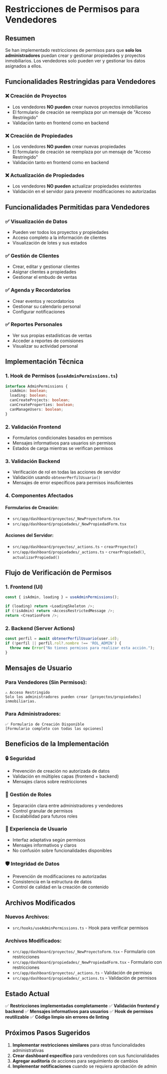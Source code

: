 # Restricciones de Permisos para Vendedores

## Resumen
Se han implementado restricciones de permisos para que **solo los administradores** puedan crear y gestionar propiedades y proyectos inmobiliarios. Los vendedores solo pueden ver y gestionar los datos asignados a ellos.

## Funcionalidades Restringidas para Vendedores

### ❌ **Creación de Proyectos**
- Los vendedores **NO pueden** crear nuevos proyectos inmobiliarios
- El formulario de creación se reemplaza por un mensaje de "Acceso Restringido"
- Validación tanto en frontend como en backend

### ❌ **Creación de Propiedades**
- Los vendedores **NO pueden** crear nuevas propiedades
- El formulario de creación se reemplaza por un mensaje de "Acceso Restringido"
- Validación tanto en frontend como en backend

### ❌ **Actualización de Propiedades**
- Los vendedores **NO pueden** actualizar propiedades existentes
- Validación en el servidor para prevenir modificaciones no autorizadas

## Funcionalidades Permitidas para Vendedores

### ✅ **Visualización de Datos**
- Pueden ver todos los proyectos y propiedades
- Acceso completo a la información de clientes
- Visualización de lotes y sus estados

### ✅ **Gestión de Clientes**
- Crear, editar y gestionar clientes
- Asignar clientes a propiedades
- Gestionar el embudo de ventas

### ✅ **Agenda y Recordatorios**
- Crear eventos y recordatorios
- Gestionar su calendario personal
- Configurar notificaciones

### ✅ **Reportes Personales**
- Ver sus propias estadísticas de ventas
- Acceder a reportes de comisiones
- Visualizar su actividad personal

## Implementación Técnica

### 1. **Hook de Permisos** (`useAdminPermissions.ts`)
```typescript
interface AdminPermissions {
  isAdmin: boolean;
  loading: boolean;
  canCreateProjects: boolean;
  canCreateProperties: boolean;
  canManageUsers: boolean;
}
```

### 2. **Validación Frontend**
- Formularios condicionales basados en permisos
- Mensajes informativos para usuarios sin permisos
- Estados de carga mientras se verifican permisos

### 3. **Validación Backend**
- Verificación de rol en todas las acciones de servidor
- Validación usando `obtenerPerfilUsuario()`
- Mensajes de error específicos para permisos insuficientes

### 4. **Componentes Afectados**

#### Formularios de Creación:
- `src/app/dashboard/proyectos/_NewProyectoForm.tsx`
- `src/app/dashboard/propiedades/_NewPropiedadForm.tsx`

#### Acciones del Servidor:
- `src/app/dashboard/proyectos/_actions.ts` - `crearProyecto()`
- `src/app/dashboard/propiedades/_actions.ts` - `crearPropiedad()`, `actualizarPropiedad()`

## Flujo de Verificación de Permisos

### 1. **Frontend (UI)**
```typescript
const { isAdmin, loading } = useAdminPermissions();

if (loading) return <LoadingSkeleton />;
if (!isAdmin) return <AccessRestrictedMessage />;
return <CreationForm />;
```

### 2. **Backend (Server Actions)**
```typescript
const perfil = await obtenerPerfilUsuario(user.id);
if (!perfil || perfil.rol?.nombre !== 'ROL_ADMIN') {
  throw new Error("No tienes permisos para realizar esta acción.");
}
```

## Mensajes de Usuario

### Para Vendedores (Sin Permisos):
```
⚠️ Acceso Restringido
Solo los administradores pueden crear [proyectos/propiedades] inmobiliarias.
```

### Para Administradores:
```
✅ Formulario de Creación Disponible
[Formulario completo con todas las opciones]
```

## Beneficios de la Implementación

### 🔒 **Seguridad**
- Prevención de creación no autorizada de datos
- Validación en múltiples capas (frontend + backend)
- Mensajes claros sobre restricciones

### 👥 **Gestión de Roles**
- Separación clara entre administradores y vendedores
- Control granular de permisos
- Escalabilidad para futuros roles

### 🎯 **Experiencia de Usuario**
- Interfaz adaptativa según permisos
- Mensajes informativos y claros
- No confusión sobre funcionalidades disponibles

### 🛡️ **Integridad de Datos**
- Prevención de modificaciones no autorizadas
- Consistencia en la estructura de datos
- Control de calidad en la creación de contenido

## Archivos Modificados

### Nuevos Archivos:
- `src/hooks/useAdminPermissions.ts` - Hook para verificar permisos

### Archivos Modificados:
- `src/app/dashboard/proyectos/_NewProyectoForm.tsx` - Formulario con restricciones
- `src/app/dashboard/propiedades/_NewPropiedadForm.tsx` - Formulario con restricciones
- `src/app/dashboard/proyectos/_actions.ts` - Validación de permisos
- `src/app/dashboard/propiedades/_actions.ts` - Validación de permisos

## Estado Actual

✅ **Restricciones implementadas completamente**
✅ **Validación frontend y backend**
✅ **Mensajes informativos para usuarios**
✅ **Hook de permisos reutilizable**
✅ **Código limpio sin errores de linting**

## Próximos Pasos Sugeridos

1. **Implementar restricciones similares** para otras funcionalidades administrativas
2. **Crear dashboard específico** para vendedores con sus funcionalidades
3. **Agregar auditoría** de acciones para seguimiento de cambios
4. **Implementar notificaciones** cuando se requiera aprobación de admin
